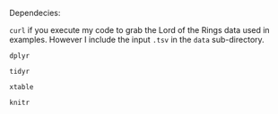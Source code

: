 Dependecies:

`curl` if you execute my code to grab the Lord of the Rings data used in examples. However I include the input `.tsv` in the `data` sub-directory.

`dplyr`

`tidyr`

`xtable`

`knitr`